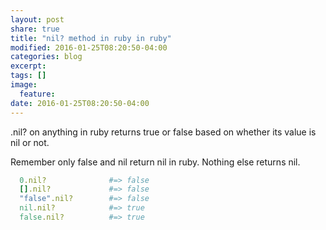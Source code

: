 ```yaml
---
layout: post
share: true
title: "nil? method in ruby in ruby"
modified: 2016-01-25T08:20:50-04:00
categories: blog
excerpt:
tags: []
image:
  feature:
date: 2016-01-25T08:20:50-04:00
---
```


.nil? on anything in ruby returns true or false based on whether its value is nil or not.

Remember only false and nil return nil in ruby. Nothing else returns nil. 

```ruby
  0.nil?              #=> false
  [].nil?             #=> false
  "false".nil?        #=> false
  nil.nil?            #=> true
  false.nil?          #=> true
```
